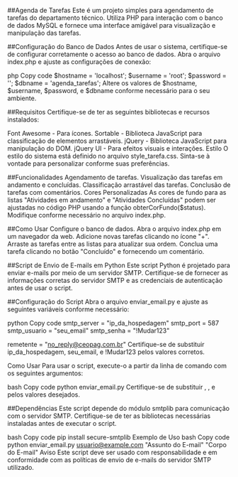 ##Agenda de Tarefas
Este é um projeto simples para agendamento de tarefas do departamento técnico. Utiliza PHP para interação com o banco de dados MySQL e fornece uma interface amigável para visualização e manipulação das tarefas.

##Configuração do Banco de Dados
Antes de usar o sistema, certifique-se de configurar corretamente o acesso ao banco de dados. Abra o arquivo index.php e ajuste as configurações de conexão:

php
Copy code
$hostname = 'localhost';
$username = 'root';
$password = '';
$dbname = 'agenda_tarefas';
Altere os valores de $hostname, $username, $password, e $dbname conforme necessário para o seu ambiente.

##Requisitos
Certifique-se de ter as seguintes bibliotecas e recursos instalados:

Font Awesome - Para ícones.
Sortable - Biblioteca JavaScript para classificação de elementos arrastáveis.
jQuery - Biblioteca JavaScript para manipulação do DOM.
jQuery UI - Para efeitos visuais e interações.
Estilo
O estilo do sistema está definido no arquivo style_tarefa.css. Sinta-se à vontade para personalizar conforme suas preferências.

##Funcionalidades
Agendamento de tarefas.
Visualização das tarefas em andamento e concluídas.
Classificação arrastável das tarefas.
Conclusão de tarefas com comentários.
Cores Personalizadas
As cores de fundo para as listas "Atividades em andamento" e "Atividades Concluídas" podem ser ajustadas no código PHP usando a função obterCorFundo($status). Modifique conforme necessário no arquivo index.php.

##Como Usar
Configure o banco de dados.
Abra o arquivo index.php em um navegador da web.
Adicione novas tarefas clicando no ícone "+".
Arraste as tarefas entre as listas para atualizar sua ordem.
Conclua uma tarefa clicando no botão "Concluído" e fornecendo um comentário.

##Script de Envio de E-mails em Python
Este script Python é projetado para enviar e-mails por meio de um servidor SMTP. Certifique-se de fornecer as informações corretas do servidor SMTP e as credenciais de autenticação antes de usar o script.

##Configuração do Script
Abra o arquivo enviar_email.py e ajuste as seguintes variáveis conforme necessário:

python
Copy code
smtp_server = "ip_da_hospedagem"
smtp_port = 587
smtp_usuario = "seu_email"
smtp_senha = "!Mudar123"

remetente = "no_reply@ceopag.com.br"
Certifique-se de substituir ip_da_hospedagem, seu_email, e !Mudar123 pelos valores corretos.

Como Usar
Para usar o script, execute-o a partir da linha de comando com os seguintes argumentos:

bash
Copy code
python enviar_email.py <destinatario> <assunto> <mensagem>
Certifique-se de substituir <destinatario>, <assunto>, e <mensagem> pelos valores desejados.

##Dependências
Este script depende do módulo smtplib para comunicação com o servidor SMTP. Certifique-se de ter as bibliotecas necessárias instaladas antes de executar o script.

bash
Copy code
pip install secure-smtplib
Exemplo de Uso
bash
Copy code
python enviar_email.py usuario@example.com "Assunto do E-mail" "Corpo do E-mail"
Aviso
Este script deve ser usado com responsabilidade e em conformidade com as políticas de envio de e-mails do servidor SMTP utilizado.
